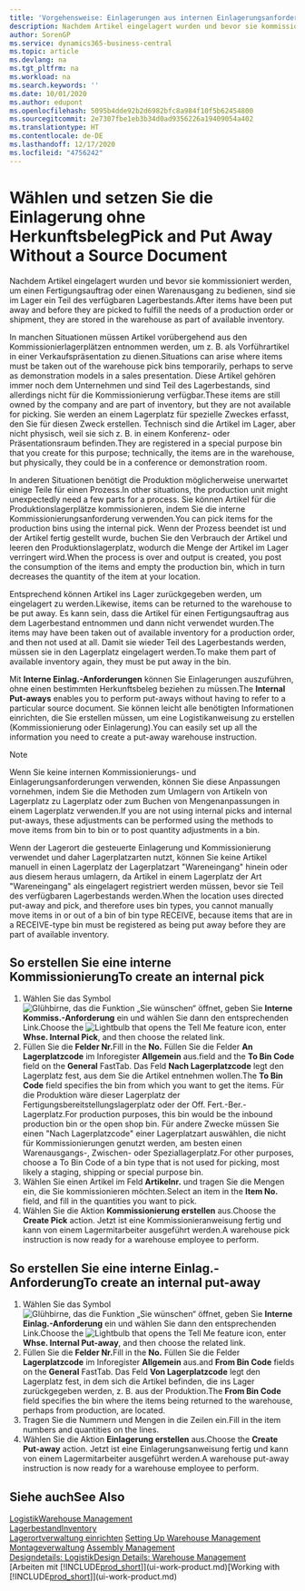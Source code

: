 ```yaml
---
title: 'Vorgehensweise: Einlagerungen aus internen Einlagerungsanforderungen erstellen | Microsoft Docs'
description: Nachdem Artikel eingelagert wurden und bevor sie kommissioniert werden, um einen Fertigungsauftrag oder einen Warenausgang zu bedienen, sind sie im Lager ein Teil des verfügbaren Lagerbestands.
author: SorenGP
ms.service: dynamics365-business-central
ms.topic: article
ms.devlang: na
ms.tgt_pltfrm: na
ms.workload: na
ms.search.keywords: ''
ms.date: 10/01/2020
ms.author: edupont
ms.openlocfilehash: 5095b4dde92b2d6982bfc8a984f10f5b62454800
ms.sourcegitcommit: 2e7307fbe1eb3b34d0ad9356226a19409054a402
ms.translationtype: HT
ms.contentlocale: de-DE
ms.lasthandoff: 12/17/2020
ms.locfileid: "4756242"
---
```

# <a name="pick-and-put-away-without-a-source-document"></a><span data-ttu-id="a63ce-103">Wählen und setzen Sie die Einlagerung ohne Herkunftsbeleg</span><span class="sxs-lookup"><span data-stu-id="a63ce-103">Pick and Put Away Without a Source Document</span></span>
<span data-ttu-id="a63ce-104">Nachdem Artikel eingelagert wurden und bevor sie kommissioniert werden, um einen Fertigungsauftrag oder einen Warenausgang zu bedienen, sind sie im Lager ein Teil des verfügbaren Lagerbestands.</span><span class="sxs-lookup"><span data-stu-id="a63ce-104">After items have been put away and before they are picked to fulfill the needs of a production order or shipment, they are stored in the warehouse as part of available inventory.</span></span>  

<span data-ttu-id="a63ce-105">In manchen Situationen müssen Artikel vorübergehend aus den Kommissionierlagerplätzen entnommen werden, um z. B. als Vorführartikel in einer Verkaufspräsentation zu dienen.</span><span class="sxs-lookup"><span data-stu-id="a63ce-105">Situations can arise where items must be taken out of the warehouse pick bins temporarily, perhaps to serve as demonstration models in a sales presentation.</span></span> <span data-ttu-id="a63ce-106">Diese Artikel gehören immer noch dem Unternehmen und sind Teil des Lagerbestands, sind allerdings nicht für die Kommissionierung verfügbar.</span><span class="sxs-lookup"><span data-stu-id="a63ce-106">These items are still owned by the company and are part of inventory, but they are not available for picking.</span></span> <span data-ttu-id="a63ce-107">Sie werden an einem Lagerplatz für spezielle Zweckes erfasst, den Sie für diesen Zweck erstellen. Technisch sind die Artikel im Lager, aber nicht physisch, weil sie sich z. B. in einem Konferenz- oder Präsentationsraum befinden.</span><span class="sxs-lookup"><span data-stu-id="a63ce-107">They are registered in a special purpose bin that you create for this purpose; technically, the items are in the warehouse, but physically, they could be in a conference or demonstration room.</span></span>  

<span data-ttu-id="a63ce-108">In anderen Situationen benötigt die Produktion möglicherweise unerwartet einige Teile für einen Prozess.</span><span class="sxs-lookup"><span data-stu-id="a63ce-108">In other situations, the production unit might unexpectedly need a few parts for a process.</span></span> <span data-ttu-id="a63ce-109">Sie können Artikel für die Produktionslagerplätze kommissionieren, indem Sie die interne Kommissionierungsanforderung verwenden.</span><span class="sxs-lookup"><span data-stu-id="a63ce-109">You can pick items for the production bins using the internal pick.</span></span> <span data-ttu-id="a63ce-110">Wenn der Prozess beendet ist und der Artikel fertig gestellt wurde, buchen Sie den Verbrauch der Artikel und leeren den Produktionslagerplatz, wodurch die Menge der Artikel im Lager verringert wird.</span><span class="sxs-lookup"><span data-stu-id="a63ce-110">When the process is over and output is created, you post the consumption of the items and empty the production bin, which in turn decreases the quantity of the item at your location.</span></span>  

<span data-ttu-id="a63ce-111">Entsprechend können Artikel ins Lager zurückgegeben werden, um eingelagert zu werden.</span><span class="sxs-lookup"><span data-stu-id="a63ce-111">Likewise, items can be returned to the warehouse to be put away.</span></span> <span data-ttu-id="a63ce-112">Es kann sein, dass die Artikel für einen Fertigungsauftrag aus dem Lagerbestand entnommen und dann nicht verwendet wurden.</span><span class="sxs-lookup"><span data-stu-id="a63ce-112">The items may have been taken out of available inventory for a production order, and then not used at all.</span></span> <span data-ttu-id="a63ce-113">Damit sie wieder Teil des Lagerbestands werden, müssen sie in den Lagerplatz eingelagert werden.</span><span class="sxs-lookup"><span data-stu-id="a63ce-113">To make them part of available inventory again, they must be put away in the bin.</span></span>  

<span data-ttu-id="a63ce-114">Mit **Interne Einlag.-Anforderungen** können Sie Einlagerungen auszuführen, ohne einen bestimmten Herkunftsbeleg beziehen zu müssen.</span><span class="sxs-lookup"><span data-stu-id="a63ce-114">The **Internal Put-aways** enables you to perform put-aways without having to refer to a particular source document.</span></span> <span data-ttu-id="a63ce-115">Sie können leicht alle benötigten Informationen einrichten, die Sie erstellen müssen, um eine Logistikanweisung zu erstellen (Kommissionierung oder Einlagerung).</span><span class="sxs-lookup"><span data-stu-id="a63ce-115">You can easily set up all the information you need to create a put-away warehouse instruction.</span></span>  

> [!NOTE]  
>  <span data-ttu-id="a63ce-116">Wenn Sie keine internen Kommissionierungs- und Einlagerungsanforderungen verwenden, können Sie diese Anpassungen vornehmen, indem Sie die Methoden zum Umlagern von Artikeln von Lagerplatz zu Lagerplatz oder zum Buchen von Mengenanpassungen in einem Lagerplatz verwenden.</span><span class="sxs-lookup"><span data-stu-id="a63ce-116">If you are not using internal picks and internal put-aways, these adjustments can be performed using the methods to move items from bin to bin or to post quantity adjustments in a bin.</span></span>  
>   
>  <span data-ttu-id="a63ce-117">Wenn der Lagerort die gesteuerte Einlagerung und Kommissionierung verwendet und daher Lagerplatzarten nutzt, können Sie keine Artikel manuell in einen Lagerplatz der Lagerplatzart "Wareneingang" hinein oder aus diesem heraus umlagern, da Artikel in einem Lagerplatz der Art "Wareneingang" als eingelagert registriert werden müssen, bevor sie Teil des verfügbaren Lagerbestands werden.</span><span class="sxs-lookup"><span data-stu-id="a63ce-117">When the location uses directed put-away and pick, and therefore uses bin types, you cannot manually move items in or out of a bin of bin type RECEIVE, because items that are in a RECEIVE-type bin must be registered as being put away before they are part of available inventory.</span></span>  

## <a name="to-create-an-internal-pick"></a><span data-ttu-id="a63ce-118">So erstellen Sie eine interne Kommissionierung</span><span class="sxs-lookup"><span data-stu-id="a63ce-118">To create an internal pick</span></span>  
1.  <span data-ttu-id="a63ce-119">Wählen Sie das Symbol ![Glühbirne, das die Funktion „Sie wünschen“ öffnet](media/ui-search/search_small.png "Was möchten Sie tun?"), geben Sie **Interne Kommiss.-Anforderung** ein und wählen Sie dann den entsprechenden Link.</span><span class="sxs-lookup"><span data-stu-id="a63ce-119">Choose the ![Lightbulb that opens the Tell Me feature](media/ui-search/search_small.png "Tell me what you want to do") icon, enter **Whse. Internal Pick**, and then choose the related link.</span></span>  
2.  <span data-ttu-id="a63ce-120">Füllen Sie die **Felder Nr.**</span><span class="sxs-lookup"><span data-stu-id="a63ce-120">Fill in the **No.**</span></span> <span data-ttu-id="a63ce-121">Füllen Sie die Felder **An Lagerplatzcode** im Inforegister **Allgemein** aus.</span><span class="sxs-lookup"><span data-stu-id="a63ce-121">field and the **To Bin Code** field on the **General** FastTab.</span></span> <span data-ttu-id="a63ce-122">Das Feld **Nach Lagerplatzcode** legt den Lagerplatz fest, aus dem Sie die Artikel entnehmen wollen.</span><span class="sxs-lookup"><span data-stu-id="a63ce-122">The **To Bin Code** field specifies the bin from which you want to get the items.</span></span> <span data-ttu-id="a63ce-123">Für die Produktion wäre dieser Lagerplatz der Fertigungsbereitstellungslagerplatz oder der Off. Fert.-Ber.-Lagerplatz.</span><span class="sxs-lookup"><span data-stu-id="a63ce-123">For production purposes, this bin would be the inbound production bin or the open shop bin.</span></span> <span data-ttu-id="a63ce-124">Für andere Zwecke müssen Sie einen "Nach Lagerplatzcode" einer Lagerplatzart auswählen, die nicht für Kommissionierungen genutzt werden, am besten einen Warenausgangs-, Zwischen- oder Speziallagerplatz.</span><span class="sxs-lookup"><span data-stu-id="a63ce-124">For other purposes, choose a To Bin Code of a bin type that is not used for picking, most likely a staging, shipping or special purpose bin.</span></span>  
3.  <span data-ttu-id="a63ce-125">Wählen Sie einen Artikel im Feld **Artikelnr.** und tragen Sie die Mengen ein, die Sie kommissionieren möchten.</span><span class="sxs-lookup"><span data-stu-id="a63ce-125">Select an item in the **Item No.** field, and fill in the quantities you want to pick.</span></span>  
4. <span data-ttu-id="a63ce-126">Wählen Sie die Aktion **Kommissionierung erstellen** aus.</span><span class="sxs-lookup"><span data-stu-id="a63ce-126">Choose the **Create Pick** action.</span></span> <span data-ttu-id="a63ce-127">Jetzt ist eine Kommissionieranweisung fertig und kann von einem Lagermitarbeiter ausgeführt werden.</span><span class="sxs-lookup"><span data-stu-id="a63ce-127">A warehouse pick instruction is now ready for a warehouse employee to perform.</span></span>  

## <a name="to-create-an-internal-put-away"></a><span data-ttu-id="a63ce-128">So erstellen Sie eine interne Einlag.-Anforderung</span><span class="sxs-lookup"><span data-stu-id="a63ce-128">To create an internal put-away</span></span>  
1.  <span data-ttu-id="a63ce-129">Wählen Sie das Symbol ![Glühbirne, das die Funktion „Sie wünschen“ öffnet](media/ui-search/search_small.png "Was möchten Sie tun?"), geben Sie **Interne Einlag.-Anforderung** ein und wählen Sie dann den entsprechenden Link.</span><span class="sxs-lookup"><span data-stu-id="a63ce-129">Choose the ![Lightbulb that opens the Tell Me feature](media/ui-search/search_small.png "Tell me what you want to do") icon, enter **Whse. Internal Put-away**, and then choose the related link.</span></span>  
2.  <span data-ttu-id="a63ce-130">Füllen Sie die **Felder Nr.**</span><span class="sxs-lookup"><span data-stu-id="a63ce-130">Fill in the **No.**</span></span> <span data-ttu-id="a63ce-131">Füllen Sie die Felder **Lagerplatzcode** im Inforegister **Allgemein** aus.</span><span class="sxs-lookup"><span data-stu-id="a63ce-131">and **From Bin Code** fields on the **General** FastTab.</span></span> <span data-ttu-id="a63ce-132">Das Feld **Von Lagerplatzcode** legt den Lagerplatz fest, in dem sich die Artikel befinden, die ins Lager zurückgegeben werden, z. B. aus der Produktion.</span><span class="sxs-lookup"><span data-stu-id="a63ce-132">The **From Bin Code** field specifies the bin where the items being returned to the warehouse, perhaps from production, are located.</span></span>  
3.  <span data-ttu-id="a63ce-133">Tragen Sie die Nummern und Mengen in die Zeilen ein.</span><span class="sxs-lookup"><span data-stu-id="a63ce-133">Fill in the item numbers and quantities on the lines.</span></span>  
4.  <span data-ttu-id="a63ce-134">Wählen Sie die Aktion **Einlagerung erstellen** aus.</span><span class="sxs-lookup"><span data-stu-id="a63ce-134">Choose the **Create Put-away** action.</span></span> <span data-ttu-id="a63ce-135">Jetzt ist eine Einlagerungsanweisung fertig und kann von einem Lagermitarbeiter ausgeführt werden.</span><span class="sxs-lookup"><span data-stu-id="a63ce-135">A warehouse put-away instruction is now ready for a warehouse employee to perform.</span></span>  

## <a name="see-also"></a><span data-ttu-id="a63ce-136">Siehe auch</span><span class="sxs-lookup"><span data-stu-id="a63ce-136">See Also</span></span>  
[<span data-ttu-id="a63ce-137">Logistik</span><span class="sxs-lookup"><span data-stu-id="a63ce-137">Warehouse Management</span></span>](warehouse-manage-warehouse.md)  
[<span data-ttu-id="a63ce-138">Lagerbestand</span><span class="sxs-lookup"><span data-stu-id="a63ce-138">Inventory</span></span>](inventory-manage-inventory.md)  
<span data-ttu-id="a63ce-139">[Lagerortverwaltung einrichten](warehouse-setup-warehouse.md)   </span><span class="sxs-lookup"><span data-stu-id="a63ce-139">[Setting Up Warehouse Management](warehouse-setup-warehouse.md)   </span></span>  
<span data-ttu-id="a63ce-140">[Montageverwaltung](assembly-assemble-items.md)  </span><span class="sxs-lookup"><span data-stu-id="a63ce-140">[Assembly Management](assembly-assemble-items.md)  </span></span>  
[<span data-ttu-id="a63ce-141">Designdetails: Logistik</span><span class="sxs-lookup"><span data-stu-id="a63ce-141">Design Details: Warehouse Management</span></span>](design-details-warehouse-management.md)  
<span data-ttu-id="a63ce-142">[Arbeiten mit [!INCLUDE[prod_short](includes/prod_short.md)]](ui-work-product.md)</span><span class="sxs-lookup"><span data-stu-id="a63ce-142">[Working with [!INCLUDE[prod_short](includes/prod_short.md)]](ui-work-product.md)</span></span>
